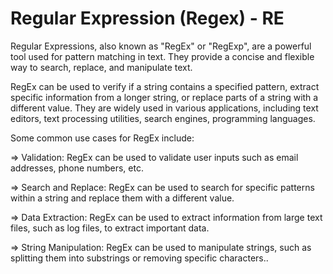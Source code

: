 # Regular Expression (Regex) - RE

Regular Expressions, also known as "RegEx" or "RegExp", are a powerful tool used for pattern matching in text. They provide a concise and flexible way to search, replace, and manipulate text.

RegEx can be used to verify if a string contains a specified pattern, extract specific information from a longer string, or replace parts of a string with a different value. They are widely used in various applications, including text editors, text processing utilities, search engines, programming languages.

Some common use cases for RegEx include:

=> Validation: RegEx can be used to validate user inputs such as email addresses, phone numbers, etc.

=> Search and Replace: RegEx can be used to search for specific patterns within a string and replace them with a different value.

=> Data Extraction: RegEx can be used to extract information from large text files, such as log files, to extract important data.

=> String Manipulation: RegEx can be used to manipulate strings, such as splitting them into substrings or removing specific characters..
